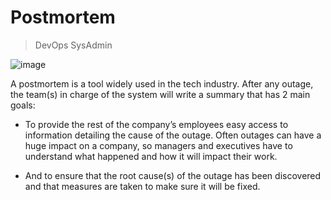 # Postmortem

> DevOps
> SysAdmin

![image](https://github.com/RichardMiruka/alx-system_engineering-devops/assets/105627752/7ee5560d-c51d-4e9e-a662-f371314b15b5)

A postmortem is a tool widely used in the tech industry. After any outage, the team(s) in charge of the system will write a summary that has 2 main goals:

- To provide the rest of the company’s employees easy access to information detailing the cause of the outage. Often outages can have a huge impact on a company, so managers and executives have to understand what happened and how it will impact their work.
 
- And to ensure that the root cause(s) of the outage has been discovered and that measures are taken to make sure it will be fixed.
